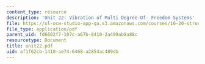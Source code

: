 ```yaml
---
content_type: resource
description: 'Unit 22: Vibration of Multi Degree-Of- Freedom Systems'
file: https://ol-ocw-studio-app-qa.s3.amazonaws.com/courses/16-20-structural-mechanics-fall-2002/af1f62cb1410ae746468a2854ac489db_unit22.pdf
file_type: application/pdf
parent_uid: fd6602f7-107c-a67b-8410-2a499ab8a88c
resourcetype: Document
title: unit22.pdf
uid: af1f62cb-1410-ae74-6468-a2854ac489db
---
```

